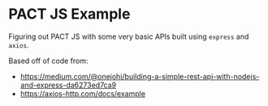 # PACT JS Example

Figuring out PACT JS with some very basic APIs built using `express` and `axios`.

Based off of code from:

- <https://medium.com/@onejohi/building-a-simple-rest-api-with-nodejs-and-express-da6273ed7ca9>
- <https://axios-http.com/docs/example>
